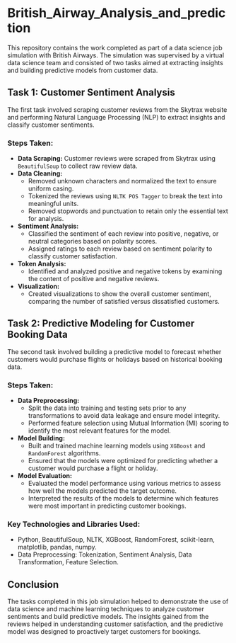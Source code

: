 # British_Airway_Analysis_and_prediction
<!DOCTYPE html>
<html lang="en">
<head>
    <meta charset="UTF-8">
    <meta name="viewport" content="width=device-width, initial-scale=1.0">
</head>
<body>
    <p>This repository contains the work completed as part of a data science job simulation with British Airways. The simulation was supervised by a virtual data science team and consisted of two tasks aimed at extracting insights and building predictive models from customer data.</p>
    <h2>Task 1: Customer Sentiment Analysis</h2>
    <p>The first task involved scraping customer reviews from the Skytrax website and performing Natural Language Processing (NLP) to extract insights and classify customer sentiments.</p>
    <h3>Steps Taken:</h3>
    <ul>
        <li><strong>Data Scraping:</strong> Customer reviews were scraped from Skytrax using <code>BeautifulSoup</code> to collect raw review data.</li>
        <li><strong>Data Cleaning:</strong>
            <ul>
                <li>Removed unknown characters and normalized the text to ensure uniform casing.</li>
                <li>Tokenized the reviews using <code>NLTK POS Tagger</code> to break the text into meaningful units.</li>
                <li>Removed stopwords and punctuation to retain only the essential text for analysis.</li>
            </ul>
        </li>
        <li><strong>Sentiment Analysis:</strong> 
            <ul>
                <li>Classified the sentiment of each review into positive, negative, or neutral categories based on polarity scores.</li>
                <li>Assigned ratings to each review based on sentiment polarity to classify customer satisfaction.</li>
            </ul>
        </li>
        <li><strong>Token Analysis:</strong> 
            <ul>
                <li>Identified and analyzed positive and negative tokens by examining the content of positive and negative reviews.</li>
            </ul>
        </li>
        <li><strong>Visualization:</strong>
            <ul>
                <li>Created visualizations to show the overall customer sentiment, comparing the number of satisfied versus dissatisfied customers.</li>
            </ul>
        </li>
    </ul>
    <h2>Task 2: Predictive Modeling for Customer Booking Data</h2>
    <p>The second task involved building a predictive model to forecast whether customers would purchase flights or holidays based on historical booking data.</p>
    <h3>Steps Taken:</h3>
    <ul>
        <li><strong>Data Preprocessing:</strong> 
            <ul>
                <li>Split the data into training and testing sets prior to any transformations to avoid data leakage and ensure model integrity.</li>
                <li>Performed feature selection using Mutual Information (MI) scoring to identify the most relevant features for the model.</li>
            </ul>
        </li>
        <li><strong>Model Building:</strong>
            <ul>
                <li>Built and trained machine learning models using <code>XGBoost</code> and <code>RandomForest</code> algorithms.</li>
                <li>Ensured that the models were optimized for predicting whether a customer would purchase a flight or holiday.</li>
            </ul>
        </li>
        <li><strong>Model Evaluation:</strong>
            <ul>
                <li>Evaluated the model performance using various metrics to assess how well the models predicted the target outcome.</li>
                <li>Interpreted the results of the models to determine which features were most important in predicting customer bookings.</li>
            </ul>
        </li>
    </ul>
    <h3>Key Technologies and Libraries Used:</h3>
    <ul>
        <li>Python, BeautifulSoup, NLTK, XGBoost, RandomForest, scikit-learn, matplotlib, pandas, numpy.</li>
        <li>Data Preprocessing: Tokenization, Sentiment Analysis, Data Transformation, Feature Selection.</li>
    </ul>
    <h2>Conclusion</h2>
    <p>The tasks completed in this job simulation helped to demonstrate the use of data science and machine learning techniques to analyze customer sentiments and build predictive models. The insights gained from the reviews helped in understanding customer satisfaction, and the predictive model was designed to proactively target customers for bookings.</p>

</body>
</html>
